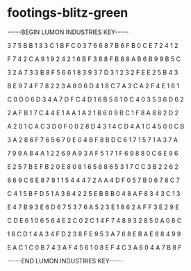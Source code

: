 # footings-blitz-green

-----BEGIN LUMON INDUSTRIES KEY-----

3 7 5 B B 1 3 3 C 1 B F C 0 3 7 6 6 8 7 B 6 F B 0 C E 7 2 4 1 2

F 7 4 2 C A 9 1 9 2 4 2 1 6 B F 3 8 8 F B 8 8 A B 6 B 9 9 B 5 C

3 2 A 7 3 3 B 8 F 5 6 6 1 8 3 9 3 7 D 3 1 2 3 2 F E E 2 5 B 4 3

B E 9 7 4 F 7 8 2 2 3 A 8 0 6 D 4 1 8 C 7 A 3 C A 2 F 4 E 1 6 1

C 0 D 0 6 D 3 4 A 7 D F C 4 D 1 6 B 5 6 1 0 C 4 0 3 5 3 6 D 6 2

2 A F B 1 7 C 4 4 E 1 A A 1 A 2 1 B 6 0 9 B C 1 F 8 A 8 6 2 D 2

A 2 0 1 C A C 3 D 0 F 0 0 2 8 D 4 3 1 4 C D 4 A 1 C 4 5 0 0 C B

3 A 2 8 6 F 7 6 5 6 7 0 E 0 4 B F 8 B D C 6 1 7 1 5 7 1 A 3 7 A

7 9 9 A 8 4 A 1 2 2 6 9 A 9 3 A F 5 1 7 1 F 6 9 8 8 0 C 6 E 9 6

E 2 5 7 B E F B 2 0 E 8 0 8 1 6 5 6 8 6 5 3 1 7 C C 3 B 2 2 6 2

8 6 9 C 6 E 8 7 9 1 1 5 4 4 4 7 2 A A 4 D F 0 5 7 B 0 6 7 8 C 7

C 4 1 5 B F D 5 1 A 3 8 4 2 2 5 E B B B 0 4 8 A F 8 3 4 3 C 1 3

E 4 7 B 9 3 E 6 D 6 7 5 3 7 6 A 5 2 3 E 1 8 6 2 A F F 3 E 2 9 E

C D E 6 1 0 6 5 6 4 E 2 C 0 2 C 1 4 F 7 4 8 9 3 2 8 5 0 A 0 8 C

1 6 C D 1 4 A 3 4 F D 2 3 8 F E 9 5 3 A 7 6 8 E B A E 8 8 4 9 9

E A C 1 C 0 B 7 4 3 A F 4 5 6 1 0 8 E F 4 C 3 A 6 0 4 A 7 B 8 F

-----END LUMON INDUSTRIES KEY-----
